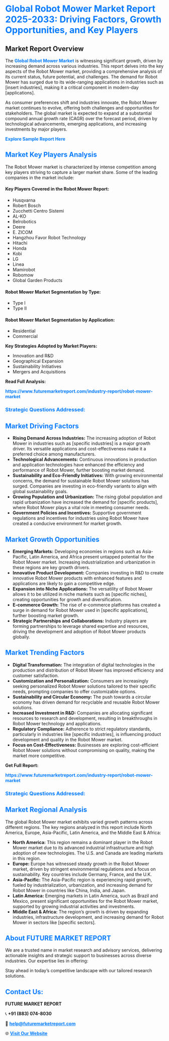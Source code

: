 <h1 style="color: #007BFF;">Global Robot Mower Market Report 2025-2033: Driving Factors, Growth Opportunities, and Key Players</h1>

<section id="overview">
<h2>Market Report Overview</h2>
<p>The <a href="https://www.futuremarketreport.com/industry-report/robot-mower-market" style="color: #007BFF; text-decoration: none;"><strong>Global Robot Mower Market</strong></a> is witnessing significant growth, driven by increasing demand across various industries. This report delves into the key aspects of the Robot Mower market, providing a comprehensive analysis of its current status, future potential, and challenges. The demand for Robot Mower has surged due to its wide-ranging applications in industries such as [insert industries], making it a critical component in modern-day [applications].</p>
<p>As consumer preferences shift and industries innovate, the Robot Mower market continues to evolve, offering both challenges and opportunities for stakeholders. The global market is expected to expand at a substantial compound annual growth rate (CAGR) over the forecast period, driven by technological advancements, emerging applications, and increasing investments by major players.</p>
</section>

<section id="overview">
<p><a href="https://www.futuremarketreport.com/request-sample/reportId=104936" style="color: #007BFF; text-decoration: none;"><strong>Explore Sample Report Here</strong></a></p>
</section>

<section id="key-players">
<h2 style="color: #007BFF;">Market Key Players Analysis</h2>
<p>The Robot Mower market is characterized by intense competition among key players striving to capture a larger market share. Some of the leading companies in the market include:</p>
<h4>Key Players Covered in the Robot Mower Report:</h4>
<ul><li>Husqvarna</li><li>Robert Bosch</li><li>Zucchetti Centro Sistemi</li><li>AL-KO</li><li>Belrobotics</li><li>Deere</li><li>E. ZICOM</li><li>Hangzhou Favor Robot Technology</li><li>Hitachi</li><li>Honda</li><li>Kobi</li><li>LG</li><li>Linea</li><li>Mamirobot</li><li>Robomow</li><li>Global Garden Products</li></ul>
<h4>Robot Mower Market Segmentation by Type:</h4>
<ul><li>Type I</li><li>Type II</li></ul>

<h4>Robot Mower Market Segmentation by Application:</h4>
<ul><li>Residential</li><li>Commercial</li></ul>
<p><strong>Key Strategies Adopted by Market Players:</strong></p>
<ul>
<li>Innovation and R&D</li>
<li>Geographical Expansion</li>
<li>Sustainability Initiatives</li>
<li>Mergers and Acquisitions</li>
</ul>
</section>

<section>
<p><strong>Read Full Analysis: </strong></p><a href="https://www.futuremarketreport.com/industry-report/robot-mower-market" style="color: #007BFF; text-decoration: none;"><strong>https://www.futuremarketreport.com/industry-report/robot-mower-market</strong></a>
<h3 style="color: #007BFF;">Strategic Questions Addressed:</h3>
</section>

<section id="driving-factors">
<h2 style="color: #007BFF;">Market Driving Factors</h2>
<ul>
<li><strong>Rising Demand Across Industries:</strong> The increasing adoption of Robot Mower in industries such as [specific industries] is a major growth driver. Its versatile applications and cost-effectiveness make it a preferred choice among manufacturers.</li>
<li><strong>Technological Advancements:</strong> Continuous innovations in production and application technologies have enhanced the efficiency and performance of Robot Mower, further boosting market demand.</li>
<li><strong>Sustainability and Eco-Friendly Initiatives:</strong> With growing environmental concerns, the demand for sustainable Robot Mower solutions has surged. Companies are investing in eco-friendly variants to align with global sustainability goals.</li>
<li><strong>Growing Population and Urbanization:</strong> The rising global population and rapid urbanization have increased the demand for [specific products], where Robot Mower plays a vital role in meeting consumer needs.</li>
<li><strong>Government Policies and Incentives:</strong> Supportive government regulations and incentives for industries using Robot Mower have created a conducive environment for market growth.</li>
</ul>
</section>

<section id="growth-opportunities">
<h2 style="color: #007BFF;">Market Growth Opportunities</h2>
<ul>
<li><strong>Emerging Markets:</strong> Developing economies in regions such as Asia-Pacific, Latin America, and Africa present untapped potential for the Robot Mower market. Increasing industrialization and urbanization in these regions are key growth drivers.</li>
<li><strong>Innovative Product Development:</strong> Companies investing in R&D to create innovative Robot Mower products with enhanced features and applications are likely to gain a competitive edge.</li>
<li><strong>Expansion into Niche Applications:</strong> The versatility of Robot Mower allows it to be utilized in niche markets such as [specific niches], creating opportunities for growth and diversification.</li>
<li><strong>E-commerce Growth:</strong> The rise of e-commerce platforms has created a surge in demand for Robot Mower used in [specific applications], further boosting market growth.</li>
<li><strong>Strategic Partnerships and Collaborations:</strong> Industry players are forming partnerships to leverage shared expertise and resources, driving the development and adoption of Robot Mower products globally.</li>
</ul>
</section>

<section id="trending-factors">
<h2 style="color: #007BFF;">Market Trending Factors</h2>
<ul>
<li><strong>Digital Transformation:</strong> The integration of digital technologies in the production and distribution of Robot Mower has improved efficiency and customer satisfaction.</li>
<li><strong>Customization and Personalization:</strong> Consumers are increasingly seeking personalized Robot Mower solutions tailored to their specific needs, prompting companies to offer customizable options.</li>
<li><strong>Sustainability and Circular Economy:</strong> The push towards a circular economy has driven demand for recyclable and reusable Robot Mower solutions.</li>
<li><strong>Increased Investment in R&D:</strong> Companies are allocating significant resources to research and development, resulting in breakthroughs in Robot Mower technology and applications.</li>
<li><strong>Regulatory Compliance:</strong> Adherence to strict regulatory standards, particularly in industries like [specific industries], is influencing product development and quality in the Robot Mower market.</li>
<li><strong>Focus on Cost-Effectiveness:</strong> Businesses are exploring cost-efficient Robot Mower solutions without compromising on quality, making the market more competitive.</li>
</ul>
</section>

<section>
<p><strong>Get Full Report: </strong></p><a href="https://www.futuremarketreport.com/industry-report/robot-mower-market" style="color: #007BFF; text-decoration: none;"><strong>https://www.futuremarketreport.com/industry-report/robot-mower-market</strong></a>
<h3 style="color: #007BFF;">Strategic Questions Addressed:</h3>
</section>


<section id="regional-analysis">
<h2 style="color: #007BFF;">Market Regional Analysis</h2>
<p>The global Robot Mower market exhibits varied growth patterns across different regions. The key regions analyzed in this report include North America, Europe, Asia-Pacific, Latin America, and the Middle East & Africa:</p>
<ul>
<li><strong>North America:</strong> This region remains a dominant player in the Robot Mower market due to its advanced industrial infrastructure and high adoption of new technologies. The U.S. and Canada are leading markets in this region.</li>
<li><strong>Europe:</strong> Europe has witnessed steady growth in the Robot Mower market, driven by stringent environmental regulations and a focus on sustainability. Key countries include Germany, France, and the U.K.</li>
<li><strong>Asia-Pacific:</strong> The Asia-Pacific region is experiencing rapid growth, fueled by industrialization, urbanization, and increasing demand for Robot Mower in countries like China, India, and Japan.</li>
<li><strong>Latin America:</strong> Emerging markets in Latin America, such as Brazil and Mexico, present significant opportunities for the Robot Mower market, supported by growing industrial activities and investments.</li>
<li><strong>Middle East & Africa:</strong> The region’s growth is driven by expanding industries, infrastructure development, and increasing demand for Robot Mower in sectors like [specific sectors].</li>
</ul>
</section>

<footer>
<h2 style="color: #007BFF;">About FUTURE MARKET REPORT</h2>
<p>We are a trusted name in market research and advisory services, delivering actionable insights and strategic support to businesses across diverse industries. Our expertise lies in offering:</p>

<p>Stay ahead in today’s competitive landscape with our tailored research solutions.</p>

<h2 style="color: #007BFF;">Contact Us:</h2>
<p><strong>FUTURE MARKET REPORT</strong></p>
<p>📞 <strong>+91 (883) 074-8030</strong></p>
<p>📧 <strong><a href="mailto:help@futuremarketreport.com" style="color: #007BFF;">help@futuremarketreport.com</a></strong></p>
<p>🌐 <strong><a href="https://www.futuremarketreport.com/" style="color: #007BFF;">Visit Our Website</a></strong></p>
</footer>